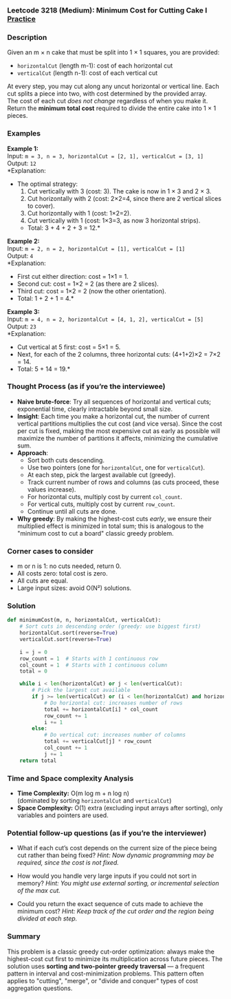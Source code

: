 ### Leetcode 3218 (Medium): Minimum Cost for Cutting Cake I [Practice](https://leetcode.com/problems/minimum-cost-for-cutting-cake-i)

### Description  
Given an m × n cake that must be split into 1 × 1 squares, you are provided:
- `horizontalCut` (length m-1): cost of each horizontal cut
- `verticalCut` (length n-1): cost of each vertical cut

At every step, you may cut along any uncut horizontal or vertical line. Each cut splits a piece into two, with cost determined by the provided array.  
The cost of each cut *does not change* regardless of when you make it.  
Return the **minimum total cost** required to divide the entire cake into 1 × 1 pieces.

### Examples  

**Example 1:**  
Input: `m = 3, n = 3, horizontalCut = [2, 1], verticalCut = [3, 1]`  
Output: `12`  
*Explanation:  
- The optimal strategy: 
    1. Cut vertically with 3 (cost: 3). The cake is now in 1 × 3 and 2 × 3.
    2. Cut horizontally with 2 (cost: 2×2=4, since there are 2 vertical slices to cover). 
    3. Cut horizontally with 1 (cost: 1×2=2).
    4. Cut vertically with 1 (cost: 1×3=3, as now 3 horizontal strips).
    - Total: 3 + 4 + 2 + 3 = 12.*

**Example 2:**  
Input: `m = 2, n = 2, horizontalCut = [1], verticalCut = [1]`  
Output: `4`  
*Explanation:  
- First cut either direction: cost = 1×1 = 1.  
- Second cut: cost = 1×2 = 2 (as there are 2 slices).  
- Third cut: cost = 1×2 = 2 (now the other orientation).
- Total: 1 + 2 + 1 = 4.*

**Example 3:**  
Input: `m = 4, n = 2, horizontalCut = [4, 1, 2], verticalCut = [5]`  
Output: `23`  
*Explanation:  
- Cut vertical at 5 first: cost = 5×1 = 5.  
- Next, for each of the 2 columns, three horizontal cuts: (4+1+2)×2 = 7×2 = 14.  
- Total: 5 + 14 = 19.*

### Thought Process (as if you’re the interviewee)  
- **Naive brute-force**: Try all sequences of horizontal and vertical cuts; exponential time, clearly intractable beyond small size.
- **Insight**: Each time you make a horizontal cut, the number of current vertical partitions multiplies the cut cost (and vice versa). Since the cost per cut is fixed, making the most expensive cut as early as possible will maximize the number of partitions it affects, minimizing the cumulative sum.
- **Approach**:  
    - Sort both cuts descending.  
    - Use two pointers (one for `horizontalCut`, one for `verticalCut`).  
    - At each step, pick the largest available cut (greedy).  
    - Track current number of rows and columns (as cuts proceed, these values increase).  
    - For horizontal cuts, multiply cost by current `col_count`.  
    - For vertical cuts, multiply cost by current `row_count`.  
    - Continue until all cuts are done.
- **Why greedy**: By making the highest-cost cuts *early*, we ensure their multiplied effect is minimized in total sum; this is analogous to the "minimum cost to cut a board" classic greedy problem.

### Corner cases to consider  
- m or n is 1: no cuts needed, return 0.
- All costs zero: total cost is zero.
- All cuts are equal.
- Large input sizes: avoid O(N²) solutions.

### Solution

```python
def minimumCost(m, n, horizontalCut, verticalCut):
    # Sort cuts in descending order (greedy: use biggest first)
    horizontalCut.sort(reverse=True)
    verticalCut.sort(reverse=True)
    
    i = j = 0
    row_count = 1  # Starts with 1 continuous row
    col_count = 1  # Starts with 1 continuous column
    total = 0

    while i < len(horizontalCut) or j < len(verticalCut):
        # Pick the largest cut available
        if j >= len(verticalCut) or (i < len(horizontalCut) and horizontalCut[i] >= verticalCut[j]):
            # Do horizontal cut: increases number of rows
            total += horizontalCut[i] * col_count
            row_count += 1
            i += 1
        else:
            # Do vertical cut: increases number of columns
            total += verticalCut[j] * row_count
            col_count += 1
            j += 1
    return total
```

### Time and Space complexity Analysis  

- **Time Complexity:** O(m log m + n log n)  
  (dominated by sorting `horizontalCut` and `verticalCut`)
- **Space Complexity:** O(1) extra (excluding input arrays after sorting), only variables and pointers are used.

### Potential follow-up questions (as if you’re the interviewer)  

- What if each cut’s cost depends on the current size of the piece being cut rather than being fixed?
  *Hint: Now dynamic programming may be required, since the cost is not fixed.*

- How would you handle very large inputs if you could not sort in memory?
  *Hint: You might use external sorting, or incremental selection of the max cut.*

- Could you return the exact sequence of cuts made to achieve the minimum cost?
  *Hint: Keep track of the cut order and the region being divided at each step.*

### Summary
This problem is a classic greedy cut-order optimization: always make the highest-cost cut first to minimize its multiplication across future pieces. The solution uses **sorting and two-pointer greedy traversal** — a frequent pattern in interval and cost-minimization problems. This pattern often applies to "cutting", "merge", or "divide and conquer" types of cost aggregation questions.